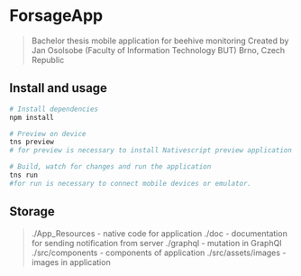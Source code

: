 # ForsageApp

> Bachelor thesis mobile application for beehive monitoring
> Created by Jan Osolsobe (Faculty of Information Technology BUT)
> Brno, Czech Republic

## Install and usage

``` bash
# Install dependencies
npm install

# Preview on device
tns preview
# for preview is necessary to install Nativescript preview application https://play.google.com/store/apps/details?id=org.nativescript.preview

# Build, watch for changes and run the application
tns run
#for run is necessary to connect mobile devices or emulator.

```

## Storage

> ./App_Resources - native code for application
> ./doc - documentation for sending notification from server
> ./graphql - mutation in GraphQl
> ./src/components - components of application
> ./src/assets/images - images in application
